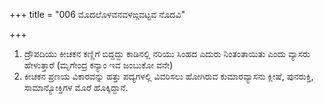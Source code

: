 +++
title = "006 ಮೊದಲೊಳವನವಳಙ್ಗವಟ್ಟವ ನೊದವಿ"

+++
1. ದ್ರೌಪದಿಯು ಕೀಚಕನ ಕಣ್ಣಿಗೆ ಬಿದ್ದದ್ದು ಕಾಡಿನಲ್ಲಿ ನರಿಯು ಸಿಂಹದ ಎದುರು ನಿಂತಂತಾಯಿತು ಎಂದು ವ್ಯಾಸರು ಹೇಳುತ್ತಾರೆ (ಮೃಗೇಂದ್ರ ಕನ್ಯಾಂ ಇವ ಜಂಬುಕೋ ವನೇ)  
2. ಕೀಚಕನ ಪ್ರಣಯ ವಿಕಾರವನ್ನು ಹತ್ತು ಪದ್ಯಗಳಲ್ಲಿ ವಿವರಿಸಲು ಹೋಗಿರುವ ಕುಮಾರವ್ಯಾಸನು ಕ್ಲೀಷೆ, ಪುನರುಕ್ತಿ, ಸಾಮಾನ್ಯೋಕ್ತಿಗಳ ಮೊರೆ ಹೊಕ್ಕಿದ್ದಾನೆ.